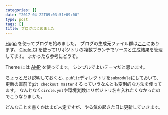 ```yaml
---
categories: []
date: "2017-04-22T09:03:51+09:00"
type: post
tags: []
title: ブログはじめました
---
```


[Hugo](//gohugo.io) を使ってブログを始めました。
ブログの生成元ファイル群は[ここ](//github.com/Warashi/warashi.github.io)にあります。
[Circle CI](//ciecleci.com) を使って1リポジトリの複数ブランチでソースと生成結果を管理してます。
よかったら参考にどうぞ。

Theme には [AMP](//github.com/pdevty/amp) を使ってます。
シンプルでよいテーマだと思います。

ちょっとだけ説明しておくと、`public`ディレクトリを`submodule`にしておいて、更新の直前で`git checkout master`するっていうなんとも変則的な方法を使ってます。
なんとなく`circle.yml`や環境変数にリポジトリ名を入れたくなかったのでこうなりました。

どんなことを書くかはまだ未定ですが、やる気の起きた日に更新していきます。
